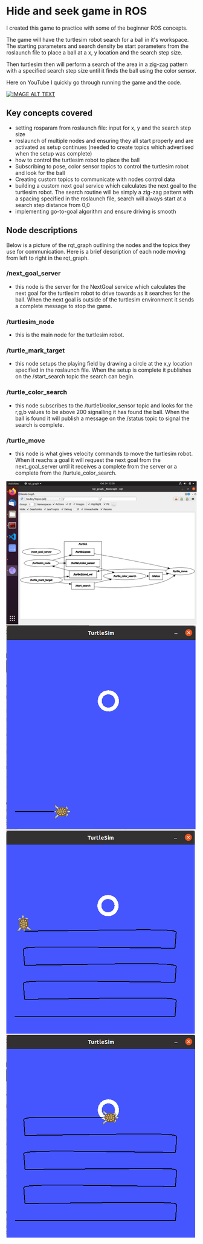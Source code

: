 # Hide and seek game in ROS #

I created this game to practice with some of the beginner ROS concepts.  

The game will have the turtlesim robot search for a ball in it's workspace.  The starting parameters and search density be start parameters from the roslaunch file to place a ball at a x, y location and the search step size.  

Then turtlesim then will perform a search of the area in a zig-zag pattern with a specified search step size until it finds the ball using the color sensor.

Here on YouTube I quickly go through running the game and the code.

[![IMAGE ALT TEXT](http://img.youtube.com/vi/a16sIjR4Cco/0.jpg)](http://www.youtube.com/watch?v=a16sIjR4Cco "Learning ROS through programming - Turtlesim Hide and Seek")

## Key concepts covered ##
- setting rosparam from roslaunch file: input for x, y and the search step size
- roslaunch of multiple nodes and ensuring they all start properly and are activated as setup continues (needed to create topics which advertised when the setup was complete)
- how to control the turtlesim robot to place the ball
- Subscribing to pose, color sensor topics to control the turtlesim robot and look for the ball
- Creating custom topics to communicate with nodes control data
- building a custom next goal service which calculates the next goal to the turtlesim robot.  The search routine will be simply a zig-zag pattern with a spacing specified in the roslaunch file, search will always start at a search step distance from 0,0 
- implementing go-to-goal algorithm and ensure driving is smooth

## Node descriptions ##

Below is a picture of the rqt_graph outlining the nodes and the topics they use for communication.  Here is a brief description of each node moving from left to right in the rqt_graph.

### /next_goal_server ###
- this node is the server for the NextGoal service which calculates the next goal for the turtlesim robot to drive towards as it searches for the ball.  When the next goal is outside of the turtlesim environment it sends a complete message to stop the game.

### /turtlesim_node ###
- this is the main node for the turtlesim robot.

### /turtle_mark_target ###
- this node setups the playing field by drawing a circle at the x,y location specified in the roslaunch file.  When the setup is complete it publishes on the /start_search topic the search can begin.

### /turtle_color_search ###
- this node subscribes to the /turtle1/color_sensor topic and looks for the r,g,b values to be above 200 signalling it has found the ball.  When the ball is found it will publish a message on the /status topic to signal the search is complete.

### /turtle_move ###
- this node is what gives velocity commands to move the turtlesim robot.  When it reachs a goal it will request the next goal from the next_goal_server until it receives a complete from the server or a complete from the /turtule_color_search.

![image info](./pictures/hideandseek_rqt.png)
![image info](./pictures/game_start.png)
![image info](./pictures/game_in_process.png)
![image info](./pictures/game_circle_found.png)
